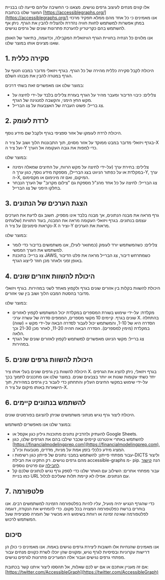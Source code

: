 אלו קווים מנחים לעיצוב גרפים נגישים. מצאנו כי החשיבה עליהם סייעה לנו בבניית המוצר שלנו בכתובת [https://accessiblegraphs.org/](https://accessiblegraphs.org/) 
אנו מאמינים כי כל אחד מהם ממלא תפקיד מרכזי במתן אפשרות למשתמש לחוות חוויה נהדרת ולהצליח להבין את הגרף.
ניתן אף להשתמש בהם כקריטריון להערכת פתרונות שונים של גרפים נגישים.

אנו מלווים כל הנחיה בחוויית הגרף הוויזואלית המקבילה, וכדוגמה, בתיאור של האופן שאנו מציגים אותו במוצר שלנו.

## 1. סקירה כללית

היכולת לקבל סקירה כללית מהירה של כל הגרף. בגרף ויזואלי מדובר במבט חטוף על הגרף במטרה להבין את מבנהו השלם.

במוצר שלנו אנו מאפשרים זאת בשתי דרכים:

* צלילים: כיבוי הדיבור ומעבר מהיר על הגרף בעזרת צלילים בלבד על-ידי לחיצה על מקש החץ הימני, והקשבה למנגינה של הגרף.
* צג ברייל: פשוט העברה של האצבעות על צג הברייל.

## 2. לרדת לעומק

היכולת לרדת לעומקו של אזור ספציפי בגרף ולקבל שם מידע נוסף.

בגרף ויזואלי מדובר במבט ממוקד על אזור מסוים, תוך התבוננות הלוך ושוב על ציר ה-X ועל ציר ה-Y כדי למפות את גובה העקומה אל הערך.

במוצר שלנו:

* צלילים: בחירת ערך (על-ידי לחיצה על מקש הרווח, על החיצים שמאלה וימינה במקלדת או על כפתור הניווט בצג הברייל), מספקת מידע נוסף, כגון ערך ה-Y, ערך ה-X, המיקום, ואם זה מינימום או מקסימום.
* צג הברייל: לחיצה על כל אחד מהנ"ל מספקת גם "צילום מקרוב" של הערך הנבחר בחלקו הימני של צג הברייל.

## 3. הצגת הערכים של הנתונים

גרף מראה את מבנה הנתונים, אך מבנה בלבד אינו מספיק. חשוב גם לדעת את הערכים עצמם בנתונים. בגרף ויזואלי העקומה מראה את המבנה, בעוד התוויות (שלעתים נקראות סימונים) על ציר ה-X וציר ה-Y מראות את הערכים.

במוצר שלנו:

* צלילים: כשהמשתמש יורד לעומק (כמתואר לעיל), אנו משתמשים בדיבור כדי לומר למשתמש את הערך הממשי.
* צג ברייל: בתוכנת JAWS, כשמתרחש דיבור, צג הברייל מראה את פלט הדיבור באופן זמני ולאחר מכן חוזר לייצוג הגרף.

## 4. היכולת להשוות אזורים שונים

היכולת להשוות בקלות בין אזורים שונים בגרף ולקפוץ מאחד לשני במהירות. בגרף ויזואלי מדובר בהסטת המבט הלוך ושוב בין שני אזורים.

במוצר שלנו:

* מקלדת: על-ידי שימוש בשורת המספרים במקלדת יכול המשתמש לקפוץ לאזורים שונים בגרף. קיימים 10 מקשי מספרים, הממפים סדרה של עשרה ערכי X. בהתחלה הסדרה היא של 1-10, והמשתמש יכול לעבור לסדרה הבאה על-ידי מקש = (שווה) במקלדת (מימין למספרים). הסדרה הבאה תהיה 11-20, לאחר מכן 21-30 וכך הלאה.
* צג ברייל: מקשי הניווט מאפשרים למשתמש לקפוץ לאזורים שונים של הגרף במהירות.

## 5. היכולת להשוות גרפים שונים

היכולת להשוות בין גרפים שונים בעלי אותו ציר X. בגרף ויזואלי, ניתן להציג את הגרפים יחד כשתי עקומות שונות או יותר בצבעים שונים.
במוצר שלנו אנו מתכננים לתמוך בכך על-ידי שימוש במקשי החיצים העליון והתחתון כדי לעבור בין גרפים במהירות, תוך הישארות באותו מיקום על ציר ה-X.

## 6. להשתמש בנתונים קיימים

היכולת ליצור גרף נגיש מנתוני משתמשים שניתן להציגם בפורמטים שונים.

במוצר שלנו אנו מאפשרים למשתמש:

* להעתיק ולהדביק נתונים מתוכנות גיליון כגון אקסל או  Google Sheets.
* להשתמש באתרי אינטרנט קיימים שכבר שילבו בהם את הגרפים שלנו, כגון 
[https://financialmodelingprep.com](https://financialmodelingprep.com), המציג מידע כלכלי בזמן אמת על מניות, מדדים, מטבעות וכיו"ב.
* עבור מפתחי פייתון: להשתמש במבני נתונים של פייתון כגון רשימות ו-DICTS וליצור מהם גרפים נגישים. רק התקינו את חבילת accessible-graphs מ- pip.  הנה 
[קישור לחבילה](https://pypi.org/project/accessible-graphs/)
עם פרטים נוספים.
* עבור מפתחי אתרים: השילוב עם האתר שלנו כדי לספק גרף נגיש לנתונים שלכם קל כמו בניית URL עם הנתונים. אפילו לא קיימת תלות שעליכם לכלול.

## 7. פלטפורמה

כדי שהגרף הנגיש יהיה מועיל, עליו להיות בפלטפורמה הזמינה למשתמשים רבים. אנו בוחרים ברשת כפלטפורמה המצויה בכל מקום. כדי להמחיש את הנקודה, דוגמה לפלטפורמה שאינה זמינה או רווחת בשימוש היא מכשיר של חומרה ספציפית שעל המשתמש לרכוש.

## סיכום

אנו מאמינים שהנחיות אלו חשובות ליצירת גרפים נגישים באמת. אנו מאמינים כי כולן הן דרישות עקרוניות ובסיסיות לגרף נגיש, ומקווים שהן יוכלו לשרת כקווים מנחים עבור מפתחי גרפים נגישים ועבור אלה המעריכים פתרונות לגרפים נגישים.


אם זה מעניין אותכם או אם יש לכם שאלות, אל תהססו ליצור איתנו קשר בכתובת: 
[https://twitter.com/AccessibleGraph](https://twitter.com/AccessibleGraph)
